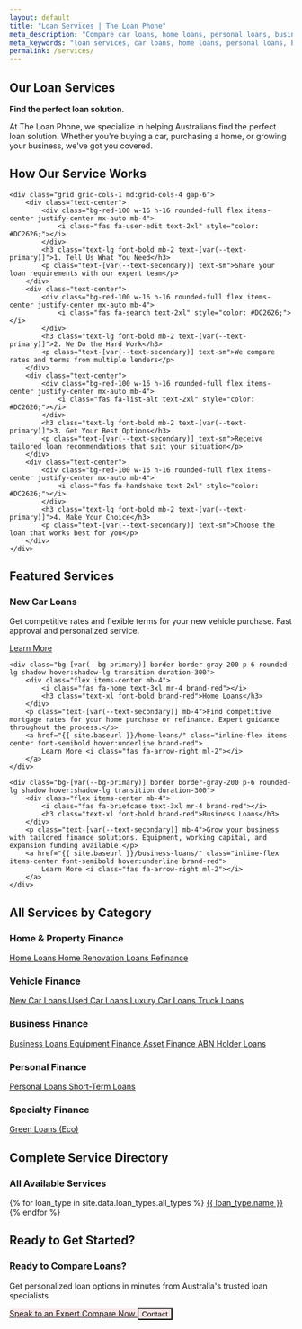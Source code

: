 ```yaml
---
layout: default
title: "Loan Services | The Loan Phone"
meta_description: "Compare car loans, home loans, personal loans, business loans and more. Find the perfect loan solution with Australia's trusted loan specialists."
meta_keywords: "loan services, car loans, home loans, personal loans, business loans, loan comparison, australia, loan specialists"
permalink: /services/
---
```


<!-- PINK HERO SECTION - CONSISTENT WITH ABOUT PAGE -->
<section class="bg-[var(--bg-accent)] transition-colors duration-300">
    <div class="container mx-auto px-6 py-16 text-center animate-on-scroll">
        <h1 class="text-5xl font-extrabold text-[var(--text-primary)] mb-4">Our Loan <span class="brand-red">Services</span></h1>
        <div class="text-center mb-8">
            <div class="space-y-4 text-lg text-[var(--text-secondary)] max-w-3xl mx-auto">
                <p><strong>Find the perfect loan solution.</strong></p>
                <p>At The Loan Phone, we specialize in helping Australians find the perfect loan solution. Whether you're buying a car, purchasing a home, or growing your business, we've got you covered.</p>
            </div>
        </div>
    </div>
</section>

<!-- Services Index Content with proper spacing and FIXED dark mode -->
<div class="container mx-auto px-6 py-8 bg-[var(--bg-primary)] transition-colors duration-300">

<!-- HOW IT WORKS PROCESS - FIXED: Dark mode backgrounds and text -->
<div class="bg-[var(--bg-primary)] rounded-lg shadow-lg p-8 mb-8 border border-gray-200 transition-colors duration-300">
    <div class="text-center mb-8">
        <h2 class="text-3xl font-bold text-[var(--text-primary)] mb-4">How Our Service Works</h2>
    </div>
    
    <div class="grid grid-cols-1 md:grid-cols-4 gap-6">
        <div class="text-center">
            <div class="bg-red-100 w-16 h-16 rounded-full flex items-center justify-center mx-auto mb-4">
                <i class="fas fa-user-edit text-2xl" style="color: #DC2626;"></i>
            </div>
            <h3 class="text-lg font-bold mb-2 text-[var(--text-primary)]">1. Tell Us What You Need</h3>
            <p class="text-[var(--text-secondary)] text-sm">Share your loan requirements with our expert team</p>
        </div>
        <div class="text-center">
            <div class="bg-red-100 w-16 h-16 rounded-full flex items-center justify-center mx-auto mb-4">
                <i class="fas fa-search text-2xl" style="color: #DC2626;"></i>
            </div>
            <h3 class="text-lg font-bold mb-2 text-[var(--text-primary)]">2. We Do the Hard Work</h3>
            <p class="text-[var(--text-secondary)] text-sm">We compare rates and terms from multiple lenders</p>
        </div>
        <div class="text-center">
            <div class="bg-red-100 w-16 h-16 rounded-full flex items-center justify-center mx-auto mb-4">
                <i class="fas fa-list-alt text-2xl" style="color: #DC2626;"></i>
            </div>
            <h3 class="text-lg font-bold mb-2 text-[var(--text-primary)]">3. Get Your Best Options</h3>
            <p class="text-[var(--text-secondary)] text-sm">Receive tailored loan recommendations that suit your situation</p>
        </div>
        <div class="text-center">
            <div class="bg-red-100 w-16 h-16 rounded-full flex items-center justify-center mx-auto mb-4">
                <i class="fas fa-handshake text-2xl" style="color: #DC2626;"></i>
            </div>
            <h3 class="text-lg font-bold mb-2 text-[var(--text-primary)]">4. Make Your Choice</h3>
            <p class="text-[var(--text-secondary)] text-sm">Choose the loan that works best for you</p>
        </div>
    </div>
</div>

<h2 class="text-2xl font-bold text-[var(--text-primary)] mb-6">Featured Services</h2>

<div class="grid grid-cols-1 md:grid-cols-3 gap-6 mb-8">
    <div class="bg-[var(--bg-primary)] border border-gray-200 p-6 rounded-lg shadow hover:shadow-lg transition duration-300">
        <div class="flex items-center mb-4">
            <i class="fas fa-car text-3xl mr-4 brand-red"></i>
            <h3 class="text-xl font-bold brand-red">New Car Loans</h3>
        </div>
        <p class="text-[var(--text-secondary)] mb-4">Get competitive rates and flexible terms for your new vehicle purchase. Fast approval and personalized service.</p>
        <a href="{{ site.baseurl }}/new-car-loans/" class="inline-flex items-center font-semibold hover:underline brand-red">
            Learn More <i class="fas fa-arrow-right ml-2"></i>
        </a>
    </div>
    
    <div class="bg-[var(--bg-primary)] border border-gray-200 p-6 rounded-lg shadow hover:shadow-lg transition duration-300">
        <div class="flex items-center mb-4">
            <i class="fas fa-home text-3xl mr-4 brand-red"></i>
            <h3 class="text-xl font-bold brand-red">Home Loans</h3>
        </div>
        <p class="text-[var(--text-secondary)] mb-4">Find competitive mortgage rates for your home purchase or refinance. Expert guidance throughout the process.</p>
        <a href="{{ site.baseurl }}/home-loans/" class="inline-flex items-center font-semibold hover:underline brand-red">
            Learn More <i class="fas fa-arrow-right ml-2"></i>
        </a>
    </div>
    
    <div class="bg-[var(--bg-primary)] border border-gray-200 p-6 rounded-lg shadow hover:shadow-lg transition duration-300">
        <div class="flex items-center mb-4">
            <i class="fas fa-briefcase text-3xl mr-4 brand-red"></i>
            <h3 class="text-xl font-bold brand-red">Business Loans</h3>
        </div>
        <p class="text-[var(--text-secondary)] mb-4">Grow your business with tailored finance solutions. Equipment, working capital, and expansion funding available.</p>
        <a href="{{ site.baseurl }}/business-loans/" class="inline-flex items-center font-semibold hover:underline brand-red">
            Learn More <i class="fas fa-arrow-right ml-2"></i>
        </a>
    </div>
</div>

<h2 class="text-2xl font-bold text-[var(--text-primary)] mb-6">All Services by Category</h2>

<h3 class="text-xl font-bold mb-4 text-[var(--text-primary)]"><i class="fas fa-home mr-2 brand-red"></i> Home & Property Finance</h3>
<div class="bg-red-50 p-6 rounded-lg mb-6 border-l-4" style="border-color: #DC2626;">
    <div class="grid grid-cols-1 md:grid-cols-2 gap-4">
        <a href="{{ site.baseurl }}/home-loans/" class="flex items-center font-medium hover:bg-red-100 p-3 rounded transition duration-300 brand-red">
            <i class="fas fa-chevron-right mr-2"></i>
            Home Loans
        </a>
        <a href="{{ site.baseurl }}/home-renovation-loans/" class="flex items-center font-medium hover:bg-red-100 p-3 rounded transition duration-300 brand-red">
            <i class="fas fa-chevron-right mr-2"></i>
            Home Renovation Loans
        </a>
        <a href="{{ site.baseurl }}/refinance/" class="flex items-center font-medium hover:bg-red-100 p-3 rounded transition duration-300 brand-red">
            <i class="fas fa-chevron-right mr-2"></i>
            Refinance
        </a>
    </div>
</div>

<h3 class="text-xl font-bold mb-4 text-[var(--text-primary)]"><i class="fas fa-car mr-2 brand-red"></i> Vehicle Finance</h3>
<div class="bg-red-50 p-6 rounded-lg mb-6 border-l-4" style="border-color: #DC2626;">
    <div class="grid grid-cols-1 md:grid-cols-2 gap-4">
        <a href="{{ site.baseurl }}/new-car-loans/" class="flex items-center font-medium hover:bg-red-100 p-3 rounded transition duration-300 brand-red">
            <i class="fas fa-chevron-right mr-2"></i>
            New Car Loans
        </a>
        <a href="{{ site.baseurl }}/used-car-loans/" class="flex items-center font-medium hover:bg-red-100 p-3 rounded transition duration-300 brand-red">
            <i class="fas fa-chevron-right mr-2"></i>
            Used Car Loans
        </a>
        <a href="{{ site.baseurl }}/luxury-car-loans/" class="flex items-center font-medium hover:bg-red-100 p-3 rounded transition duration-300 brand-red">
            <i class="fas fa-chevron-right mr-2"></i>
            Luxury Car Loans
        </a>
        <a href="{{ site.baseurl }}/truck-loans/" class="flex items-center font-medium hover:bg-red-100 p-3 rounded transition duration-300 brand-red">
            <i class="fas fa-chevron-right mr-2"></i>
            Truck Loans
        </a>
    </div>
</div>

<h3 class="text-xl font-bold mb-4 text-[var(--text-primary)]"><i class="fas fa-briefcase mr-2 brand-red"></i> Business Finance</h3>
<div class="bg-red-50 p-6 rounded-lg mb-6 border-l-4" style="border-color: #DC2626;">
    <div class="grid grid-cols-1 md:grid-cols-2 gap-4">
        <a href="{{ site.baseurl }}/business-loans/" class="flex items-center font-medium hover:bg-red-100 p-3 rounded transition duration-300 brand-red">
            <i class="fas fa-chevron-right mr-2"></i>
            Business Loans
        </a>
        <a href="{{ site.baseurl }}/equipment-finance/" class="flex items-center font-medium hover:bg-red-100 p-3 rounded transition duration-300 brand-red">
            <i class="fas fa-chevron-right mr-2"></i>
            Equipment Finance
        </a>
        <a href="{{ site.baseurl }}/asset-finance/" class="flex items-center font-medium hover:bg-red-100 p-3 rounded transition duration-300 brand-red">
            <i class="fas fa-chevron-right mr-2"></i>
            Asset Finance
        </a>
        <a href="{{ site.baseurl }}/abn-holder-loans/" class="flex items-center font-medium hover:bg-red-100 p-3 rounded transition duration-300 brand-red">
            <i class="fas fa-chevron-right mr-2"></i>
            ABN Holder Loans
        </a>
    </div>
</div>

<h3 class="text-xl font-bold mb-4 text-[var(--text-primary)]"><i class="fas fa-user mr-2 brand-red"></i> Personal Finance</h3>
<div class="bg-red-50 p-6 rounded-lg mb-6 border-l-4" style="border-color: #DC2626;">
    <div class="grid grid-cols-1 md:grid-cols-2 gap-4">
        <a href="{{ site.baseurl }}/personal-loans/" class="flex items-center font-medium hover:bg-red-100 p-3 rounded transition duration-300 brand-red">
            <i class="fas fa-chevron-right mr-2"></i>
            Personal Loans
        </a>
        <a href="{{ site.baseurl }}/short-term-loans/" class="flex items-center font-medium hover:bg-red-100 p-3 rounded transition duration-300 brand-red">
            <i class="fas fa-chevron-right mr-2"></i>
            Short-Term Loans
        </a>
    </div>
</div>

<h3 class="text-xl font-bold mb-4 text-[var(--text-primary)]"><i class="fas fa-leaf mr-2 brand-red"></i> Specialty Finance</h3>
<div class="bg-red-50 p-6 rounded-lg mb-6 border-l-4" style="border-color: #DC2626;">
    <div class="grid grid-cols-1 md:grid-cols-2 gap-4">
        <a href="{{ site.baseurl }}/green-loans/" class="flex items-center font-medium hover:bg-red-100 p-3 rounded transition duration-300 brand-red">
            <i class="fas fa-chevron-right mr-2"></i>
            Green Loans (Eco)
        </a>
    </div>
</div>

<h2 class="text-2xl font-bold text-[var(--text-primary)] mb-6">Complete Service Directory</h2>

<div class="bg-[var(--bg-primary)] rounded-lg shadow p-6 mb-8 border border-gray-200 transition-colors duration-300">
    <h3 class="text-xl font-bold mb-4 text-[var(--text-primary)]">All Available Services</h3>
    <div class="grid grid-cols-1 md:grid-cols-2 lg:grid-cols-3 gap-3">
        {% for loan_type in site.data.loan_types.all_types %}
        <a href="{{ site.baseurl }}{{ loan_type.url }}" class="block p-3 bg-[var(--bg-secondary)] rounded hover:bg-red-50 transition duration-300 brand-red border border-gray-100">
            <i class="fas fa-arrow-right mr-2"></i>
            {{ loan_type.name }}
        </a>
        {% endfor %}
    </div>
</div>

<h2 class="text-2xl font-bold text-[var(--text-primary)] mb-6">Ready to Get Started?</h2>

<!-- FIXED: All buttons now pink with gray text -->
<div class="bg-[var(--bg-primary)] rounded-lg shadow p-8 text-center border border-gray-200 transition-colors duration-300">
    <h3 class="text-2xl font-bold mb-4 brand-red">Ready to Compare Loans?</h3>
    <p class="text-lg text-[var(--text-secondary)] mb-6">Get personalized loan options in minutes from Australia's trusted loan specialists</p>
    <div class="flex flex-col sm:flex-row gap-4 justify-center">
        <!-- All buttons now match: Pink background with gray text -->
        <a href="tel:{{ site.contact.phone }}" class="inline-block px-6 py-3 rounded-lg font-semibold transition duration-300 text-gray-800" style="background-color: #fce8e8;">
            <i class="fas fa-phone mr-2"></i>
            Speak to an Expert
        </a>
        <a href="{{ site.baseurl }}/#loan-selector" class="inline-block px-6 py-3 rounded-lg font-semibold transition duration-300 text-gray-800" style="background-color: #fce8e8;">
            <i class="fas fa-chart-bar mr-2"></i>
            Compare Now
        </a>
        <button onclick="openSupportModal()" class="inline-block px-6 py-3 rounded-lg font-semibold transition duration-300 text-gray-800" style="background-color: #fce8e8;">
            <i class="fas fa-envelope mr-2"></i>
            Contact
        </button>
    </div>
</div>

</div>
<!-- End container -->
